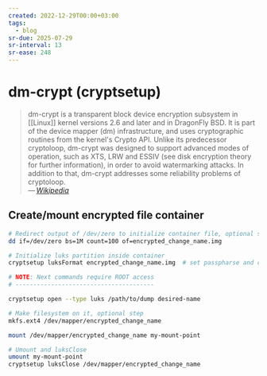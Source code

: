 ```yaml
---
created: 2022-12-29T00:00+03:00
tags:
  - blog
sr-due: 2025-07-29
sr-interval: 13
sr-ease: 248
---
```


# dm-crypt (cryptsetup)

> dm-crypt is a transparent block device encryption subsystem in [[Linux]] kernel versions 2.6 and later and in DragonFly BSD. It is part of the device mapper (dm) infrastructure, and uses cryptographic routines from the kernel's Crypto API. Unlike its predecessor cryptoloop, dm-crypt was designed to support advanced modes of operation, such as XTS, LRW and ESSIV (see disk encryption theory for further information), in order to avoid watermarking attacks. In addition to that, dm-crypt addresses some reliability problems of cryptoloop.\
> — <cite>[Wikipedia](https://en.wikipedia.org/wiki/Dm-crypt)</cite>

## Create/mount encrypted file container

```bash
# Redirect output of /dev/zero to initialize container file, optional step
dd if=/dev/zero bs=1M count=100 of=encrypted_change_name.img

# Initialize luks partition inside container
cryptsetup luksFormat encrypted_change_name.img  # set passpharse and conifm it

# NOTE: Next commands require ROOT access
# ---------------------------------------

cryptsetup open --type luks /path/to/dump desired-name

# Make filesystem on it, optional step
mkfs.ext4 /dev/mapper/encrypted_change_name

mount /dev/mapper/encrypted_change_name my-mount-point

# Umount and luksClose
umount my-mount-point
cryptsetup luksClose /dev/mapper/encrypted_change_name
```
